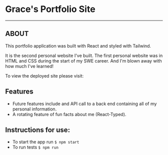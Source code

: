 # Grace's Portfolio Site
-----------
## ABOUT
This portfolio application was built with React and styled with Tailwind.

It is the second personal website I've built. The first personal website was in HTML and CSS during the start of my SWE career. And I'm blown away with how much I've learned!

To view the deployed site please visit:

## Features
- Future features include and API call to a back end containing all of my personal information.
- A rotating feature of fun facts about me (React-Typed).

## Instructions for use:
 - To start the app run `$ npm start`
 - To run tests `$ npm run`
